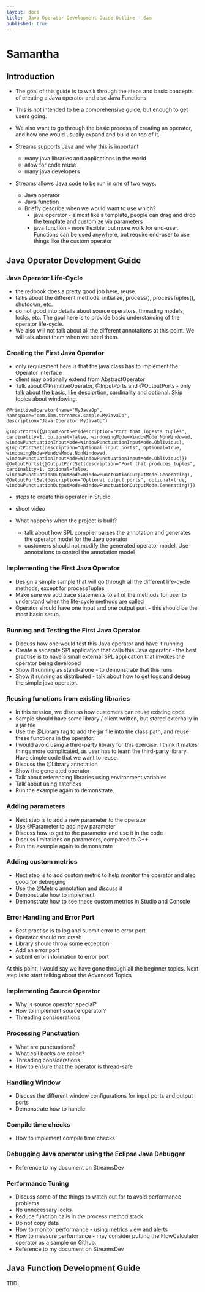 ```yaml
---
layout: docs
title:  Java Operator Development Guide Outline - Sam
published: true
---
```


# Samantha

## Introduction

* The goal of this guide is to walk through the steps and basic concepts of creating a Java operator and also Java Functions
* This is not intended to be a comprehensive guide, but enough to get users going.
* We also want to go through the basic process of creating an operator, and how one would usually expand and build on top of it.

* Streams supports Java and why this is important 
    * many java libraries and applications in the world
    * allow for code reuse
    * many java developers
    
* Streams allows Java code to be run in one of two ways:
    * Java operator
    * Java function
    * Briefly describe when we would want to use which?
        * java operator - almost like a template, people can drag and drop the template and customize via parameters
        * java function - more flexible, but more work for end-user.  Functions can be used anywhere, but require end-user to use things like the custom operator
        
## Java Operator Development Guide

### Java Operator Life-Cycle

* the redbook does a pretty good job here, reuse 
* talks about the different methods:  initialize, process(), processTuples(), shutdown, etc.
* do not good into details about source operators, threading models, locks, etc.  The goal here is to provide basic understanding of the operator life-cycle.
* We also will not talk about all the different annotations at this point.  We will talk about them when we need them.

### Creating the First Java Operator

* only requirement here is that the java class has to implement the Operator interface
* client may optionally extend from AbstractOperator
* Talk about @PrimitiveOperator, @InputPorts and @OutputPorts - only talk about the basic, like desciprtion, cardinality and optional.  Skip topics about windowing.

```
@PrimitiveOperator(name="MyJavaOp", namespace="com.ibm.streamsx.sample.MyJavaOp",
description="Java Operator MyJavaOp")
```
```
@InputPorts({@InputPortSet(description="Port that ingests tuples", cardinality=1, optional=false, windowingMode=WindowMode.NonWindowed, windowPunctuationInputMode=WindowPunctuationInputMode.Oblivious), @InputPortSet(description="Optional input ports", optional=true, windowingMode=WindowMode.NonWindowed, windowPunctuationInputMode=WindowPunctuationInputMode.Oblivious)})
@OutputPorts({@OutputPortSet(description="Port that produces tuples", cardinality=1, optional=false, windowPunctuationOutputMode=WindowPunctuationOutputMode.Generating), @OutputPortSet(description="Optional output ports", optional=true, windowPunctuationOutputMode=WindowPunctuationOutputMode.Generating)})
```

* steps to create this operator in Studio 
* shoot video

* What happens when the project is built?
   * talk about how SPL compiler parses the annotation and generates the operator model for the Java operator
   * customers should not modify the generated operator model.  Use annotations to control the annotation model
   
### Implementing the First Java Operator

* Design a simple sample that will go through all the different life-cycle methods, except for processTuples
* Make sure we add trace statements to all of the methods for user to understand when the life-cycle methods are called
* Operator should have one input and one output port - this should be the most basic setup.

### Running and Testing the First Java Operator

* Discuss how one would test this Java operator and have it running
* Create a separate SPl application that calls this Java operator - the best practise is to have a small external SPL application that invokes the operator being developed
* Show it running as stand-alone - to demonstrate that this runs
* Show it running as distributed - talk about how to get logs and debug the simple java operator.   

### Reusing functions from existing libraries

* In this session, we discuss how customers can reuse existing code
* Sample should have some library / client written, but stored externally in a jar file
* Use the @Library tag to add the jar file into the class path, and reuse these functions in the operator.
* I would avoid using a third-party library for this exercise.  I think it makes things more complicated, as user has to learn the third-party library.  Have simple code that we want to reuse.
* Discuss the @Library annotation
* Show the generated operator
* Talk about referencing libraries using environment variables
* Talk about using astericks
* Run the example again to demonstrate.

### Adding parameters

* Next step is to add a new parameter to the operator
* Use @Parameter to add new parameter
* Discuss how to get to the parameter and use it in the code
* Discuss limitations on parameters, compared to C++
* Run the example again to demonstrate

### Adding custom metrics

* Next step is to add custom metric to help monitor the operator and also good for debugging
* Use the @Metric annotation and discuss it
* Demonstrate how to implement
* Demonstrate how to see these custom metrics in Studio and Console

### Error Handling and Error Port

* Best practise is to log and submit error to error port
* Operator should not crash
* Library should throw some exception
* Add an error port
* submit error information to error port

At this point, I would say we have gone through all the beginner topics.  Next step is to start talking about the Advanced Topics

### Implementing Source Operator
* Why is source operator special?
* How to implement source operator?
* Threading considerations

### Processing Punctuation

* What are punctuations?
* What call backs are called?
* Threading considerations
* How to ensure that the operator is thread-safe

### Handling Window

* Discuss the different window configurations for input ports and output ports
* Demonstrate how to handle
   
### Compile time checks
* How to implement compile time checks

### Debugging Java operator using the Eclipse Java Debugger
* Reference to my document on StreamsDev

### Performance Tuning
* Discuss some of the things to watch out for to avoid performance problems
* No unnecessary locks
* Reduce function calls in the process method stack
* Do not copy data
* How to monitor performance - using metrics view and alerts
* How to measure performance - may consider putting the FlowCalculator operator as a sample on Github.
* Reference to my document on StreamsDev

## Java Function Development Guide       

TBD
    
